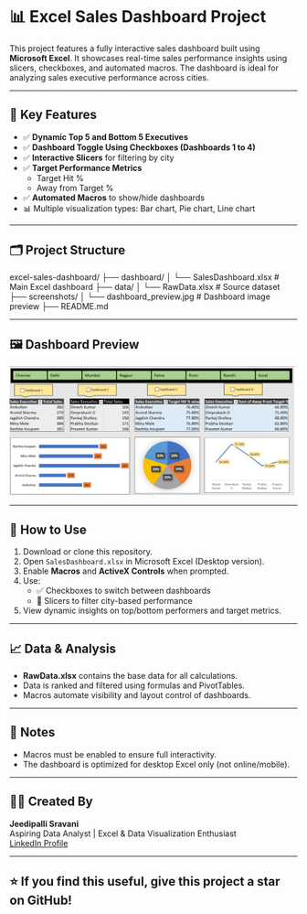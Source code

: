 # 📊 Excel Sales Dashboard Project

This project features a fully interactive sales dashboard built using **Microsoft Excel**. It showcases real-time sales performance insights using slicers, checkboxes, and automated macros. The dashboard is ideal for analyzing sales executive performance across cities.

---

## 🔧 Key Features

- ✅ **Dynamic Top 5 and Bottom 5 Executives**
- ✅ **Dashboard Toggle Using Checkboxes (Dashboards 1 to 4)**
- ✅ **Interactive Slicers** for filtering by city
- ✅ **Target Performance Metrics**
  - Target Hit %
  - Away from Target %
- ✅ **Automated Macros** to show/hide dashboards
- 📊 Multiple visualization types: Bar chart, Pie chart, Line chart

---

## 🗂️ Project Structure
excel-sales-dashboard/
├── dashboard/
│ └── SalesDashboard.xlsx # Main Excel dashboard
├── data/
│ └── RawData.xlsx # Source dataset
├── screenshots/
│ └── dashboard_preview.jpg # Dashboard image preview
├── README.md


---

## 🖼️ Dashboard Preview

![Dashboard Screenshot](screenshots/dashboard_preview.jpg)

---

## 🚀 How to Use

1. Download or clone this repository.
2. Open `SalesDashboard.xlsx` in Microsoft Excel (Desktop version).
3. Enable **Macros** and **ActiveX Controls** when prompted.
4. Use:
   - ✅ Checkboxes to switch between dashboards
   - 🔄 Slicers to filter city-based performance
5. View dynamic insights on top/bottom performers and target metrics.

---

## 📈 Data & Analysis

- **RawData.xlsx** contains the base data for all calculations.
- Data is ranked and filtered using formulas and PivotTables.
- Macros automate visibility and layout control of dashboards.

---

## 📌 Notes

- Macros must be enabled to ensure full interactivity.
- The dashboard is optimized for desktop Excel only (not online/mobile).

---

## 👩‍💻 Created By

**Jeedipalli Sravani**  
Aspiring Data Analyst | Excel & Data Visualization Enthusiast  
[LinkedIn Profile](https://www.linkedin.com/in/jeedipalli-sravani)

---

## ⭐ If you find this useful, give this project a star on GitHub!


